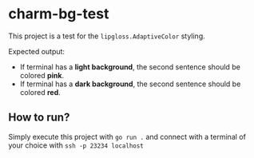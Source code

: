 # charm-bg-test
This project is a test for the `lipgloss.AdaptiveColor` styling.

Expected output:
- If terminal has a **light background**, the second sentence should be colored **pink**.
- If terminal has a **dark background**, the second sentence should be colored **red**.

## How to run?
Simply execute this project with `go run .` and connect with a terminal of your choice with `ssh -p 23234 localhost`
